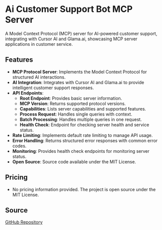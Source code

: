 # Ai Customer Support Bot MCP Server

A Model Context Protocol (MCP) server for AI-powered customer support, integrating with Cursor AI and Glama.ai, showcasing MCP server applications in customer service.

## Features
- **MCP Protocol Server**: Implements the Model Context Protocol for structured AI interactions.
- **AI Integration**: Integrates with Cursor AI and Glama.ai to provide intelligent customer support responses.
- **API Endpoints**:
  - **Root Endpoint**: Provides basic server information.
  - **MCP Version**: Returns supported protocol versions.
  - **Capabilities**: Lists server capabilities and supported features.
  - **Process Request**: Handles single queries with context.
  - **Batch Processing**: Handles multiple queries in one request.
  - **Health Check**: Endpoint for checking server health and service status.
- **Rate Limiting**: Implements default rate limiting to manage API usage.
- **Error Handling**: Returns structured error responses with common error codes.
- **Monitoring**: Provides health check endpoints for monitoring server status.
- **Open Source**: Source code available under the MIT License.

## Pricing
- No pricing information provided. The project is open source under the MIT License.

## Source
[GitHub Repository](https://github.com/MCP-Mirror/ChiragPatankar_AI-Customer-Support-Bot--MCP-Server)